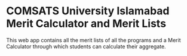 # COMSATS University Islamabad Merit Calculator and Merit Lists
This web app contains all the merit lists of all the programs and a Merit Calculator through which students can calculate their aggregate.
